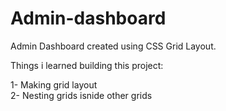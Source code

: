 # Admin-dashboard
Admin Dashboard created using CSS Grid Layout. 

Things i learned building this project:

1- Making grid layout	
2- Nesting grids isnide other grids
